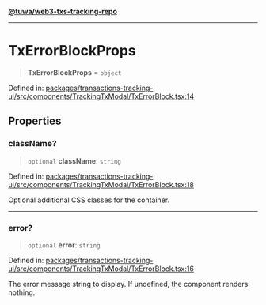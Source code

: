 [**@tuwa/web3-txs-tracking-repo**](../../../README.md)

***

# TxErrorBlockProps

> **TxErrorBlockProps** = `object`

Defined in: [packages/transactions-tracking-ui/src/components/TrackingTxModal/TxErrorBlock.tsx:14](https://github.com/TuwaIO/web3-transactions-tracking/blob/d30dc6a3e80476f3e836f0385d8c40646abfed41/packages/transactions-tracking-ui/src/components/TrackingTxModal/TxErrorBlock.tsx#L14)

## Properties

### className?

> `optional` **className**: `string`

Defined in: [packages/transactions-tracking-ui/src/components/TrackingTxModal/TxErrorBlock.tsx:18](https://github.com/TuwaIO/web3-transactions-tracking/blob/d30dc6a3e80476f3e836f0385d8c40646abfed41/packages/transactions-tracking-ui/src/components/TrackingTxModal/TxErrorBlock.tsx#L18)

Optional additional CSS classes for the container.

***

### error?

> `optional` **error**: `string`

Defined in: [packages/transactions-tracking-ui/src/components/TrackingTxModal/TxErrorBlock.tsx:16](https://github.com/TuwaIO/web3-transactions-tracking/blob/d30dc6a3e80476f3e836f0385d8c40646abfed41/packages/transactions-tracking-ui/src/components/TrackingTxModal/TxErrorBlock.tsx#L16)

The error message string to display. If undefined, the component renders nothing.

